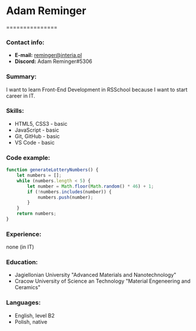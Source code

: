 # Adam Reminger
===============
### Contact info:
- **E-mail:** reminger@interia.pl
- **Discord:** Adam Reminger#5306

### Summary:
I want to learn Front-End Development in RSSchool because I want to start career in IT.

### Skills:
- HTML5, CSS3 - basic
- JavaScript - basic
- Git, GitHub - basic
- VS Code - basic

### Code example:
```javascript
function generateLotteryNumbers() {
    let numbers = [];
    while (numbers.length < 5) {
        let number = Math.floor(Math.random() * 46) + 1;
        if (!numbers.includes(number)) {
            numbers.push(number);
        }
    }
    return numbers;
}
```

### Experience:
none (in IT)

### Education:
- Jagiellonian University "Advanced Materials and Nanotechnology"
- Cracow University of Science an Technology "Material Engeneering and Ceramics"

### Languages:
- English, level B2
- Polish, native
